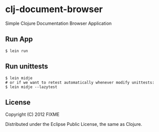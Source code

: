 # clj-document-browser

Simple Clojure Documentation Browser Application

## Run App

    $ lein run

## Run unittests

    $ lein midje
    # or if we want to retest automatically whenever modify unittests:
    $ lein midje --lazytest

## License

Copyright (C) 2012 FIXME

Distributed under the Eclipse Public License, the same as Clojure.

